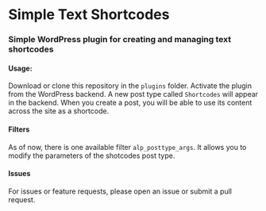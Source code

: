 # Simple Text Shortcodes

### Simple WordPress plugin for creating and managing text shortcodes

#### Usage:

Download or clone this repository in the `plugins` folder. Activate the plugin from the WordPress backend. A new post type called `Shortcodes` will appear in the backend. When you create a post, you will be able to use its content across the site as a shortcode. 

#### Filters

As of now, there is one available filter `alp_posttype_args`. It allows you to modify the parameters of the shotcodes post type.  

#### Issues

For issues or feature requests, please open an issue or submit a pull request.
